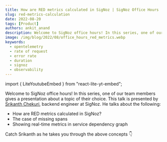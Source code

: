 ```yaml
---
title: How are RED metrics calculated in SigNoz | SigNoz Office Hours
slug: red-metrics-calculation
date: 2022-08-20
tags: [Product]
authors: ankit_anand
description: Welcome to SigNoz office hours! In this series, one of our team members gives a presentation about a topic of their choice. This talk is presented by Srikanth Chekuri, backend engineer at SigNoz. He talks about how RED metrics are calculated in SigNoz...
image: /img/blog/2022/08/office_hours_red_metrics.webp
keywords:
  - opentelemetry
  - rate of request
  - error rate
  - duration
  - signoz
  - observability
---
```


import { LiteYoutubeEmbed } from "react-lite-yt-embed";

<head>
  <link rel="canonical" href="https://signoz.io/blog/red-metrics-calculation/"/>
</head>

Welcome to SigNoz office hours! In this series, one of our team members gives a presentation about a topic of their choice. This talk is presented by [Srikanth Chekuri](https://github.com/srikanthccv), backend engineer at SigNoz. He talks about the following:

- How are RED metrics calculated in SigNoz?
- The case of missing spans
- Showing real-time metrics in service dependency graph

<!--truncate-->

Catch Srikanth as he takes you through the above concepts 👇

<p>&nbsp;</p>

<LiteYoutubeEmbed id="60zQWbZQSTY" mute={false} />

<p>&nbsp;</p>

